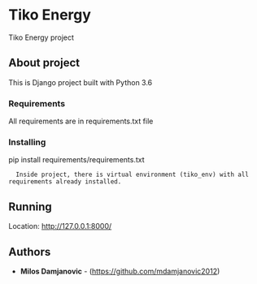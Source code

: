 # Tiko Energy

Tiko Energy project

## About project

This is Django project built with Python 3.6

### Requirements

All requirements are in requirements.txt file


### Installing

pip install requirements/requirements.txt

```
  Inside project, there is virtual environment (tiko_env) with all requirements already installed.
```

## Running

  Location: http://127.0.0.1:8000/
 
## Authors

* **Milos Damjanovic** - (https://github.com/mdamjanovic2012)